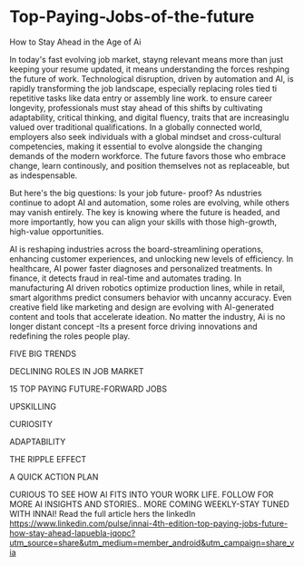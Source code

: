 # Top-Paying-Jobs-of-the-future
How to Stay Ahead in the Age of Ai


In today's fast evolving job market,  stayng relevant means more than just keeping your resume updated, it means understanding the forces reshping the future of work.
Technological disruption, driven by automation and AI, is rapidly transforming the job landscape, especially replacing roles tied ti repetitive tasks like data entry or assembly line work.
to ensure career longevity, professionals must stay ahead of this shifts by cultivating adaptability, critical thinking, and digital fluency, traits that are increasinglu valued over  traditional qualifications.
 In a globally connected world,  employers also seek individuals with a global mindset and cross-cultural competencies, making it essential to evolve alongside the changing demands of the 
 modern workforce. The future favors those who embrace change, learn continously, and position themselves not as replaceable, but as indespensable.

 But here's the big questions: Is your job future- proof?
 As ndustries continue to adopt AI and automation, some roles are evolving, while others may vanish entirely. The key is knowing where the future is headed, and more importantly, how you can align your skills with those high-growth, high-value opportunities.

 AI is reshaping industries across the board-streamlining operations, enhancing customer experiences, and unlocking new levels of efficiency. In healthcare, AI  power faster diagnoses  and personalized treatments. In finance, it detects fraud in real-time and automates trading. In manufacturing AI driven robotics optimize production lines, while in retail, smart algorithms predict consumers behavior with uncanny accuracy. Even creative field like marketing and design are evolving with AI-generated content and tools that accelerate ideation. No matter the industry, Ai is no longer distant concept -Its a present force driving innovations and redefining the roles people play.

 FIVE BIG TRENDS

 DECLINING ROLES IN JOB MARKET

 15 TOP PAYING FUTURE-FORWARD JOBS

 UPSKILLING

 CURIOSITY

 ADAPTABILITY

 THE RIPPLE EFFECT

 A QUICK ACTION PLAN



CURIOUS TO SEE HOW AI FITS INTO YOUR WORK LIFE. FOLLOW FOR MORE AI INSIGHTS AND STORIES.. MORE COMING WEEKLY-STAY TUNED WITH INNAI!
Read the full article hers the linkedIn
https://www.linkedin.com/pulse/innai-4th-edition-top-paying-jobs-future-how-stay-ahead-lapuebla-jqopc?utm_source=share&utm_medium=member_android&utm_campaign=share_via
 
 

 


 
